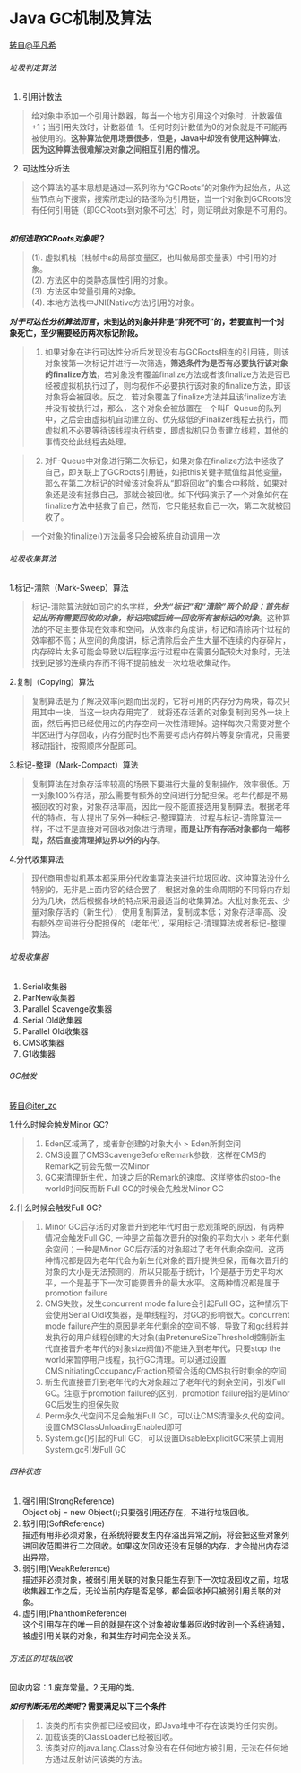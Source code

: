 # Java GC机制及算法
[转自@平凡希](https://www.cnblogs.com/xiaoxi/p/6486852.html)

###### 垃圾判定算法
1. 引用计数法</br>
>给对象中添加一个引用计数器，每当一个地方引用这个对象时，计数器值+1；当引用失效时，计数器值-1。任何时刻计数值为0的对象就是不可能再被使用的。**这种算法使用场景很多，但是，Java中却没有使用这种算法，因为这种算法很难解决对象之间相互引用的情况。**

2. 可达性分析法</br>
>这个算法的基本思想是通过一系列称为“GCRoots”的对象作为起始点，从这些节点向下搜索，搜索所走过的路径称为引用链，当一个对象到GCRoots没有任何引用链（即GCRoots到对象不可达）时，则证明此对象是不可用的。

</br>***如何选取GCRoots对象呢*？**</br>

>(1). 虚拟机栈（栈帧中s的局部变量区，也叫做局部变量表）中引用的对象。</br>
(2). 方法区中的类静态属性引用的对象。</br>
(3). 方法区中常量引用的对象。</br>
(4). 本地方法栈中JNI(Native方法)引用的对象。

***对于可达性分析算法而言*，未到达的对象并非是“非死不可”的，若要宣判一个对象死亡，至少需要经历两次标记阶段。**

> 1. 如果对象在进行可达性分析后发现没有与GCRoots相连的引用链，则该对象被第一次标记并进行一次筛选，**筛选条件为是否有必要执行该对象的finalize方法**，若对象没有覆盖finalize方法或者该finalize方法是否已经被虚拟机执行过了，则均视作不必要执行该对象的finalize方法，即该对象将会被回收。反之，若对象覆盖了finalize方法并且该finalize方法并没有被执行过，那么，这个对象会被放置在一个叫F-Queue的队列中，之后会由虚拟机自动建立的、优先级低的Finalizer线程去执行，而虚拟机不必要等待该线程执行结束，即虚拟机只负责建立线程，其他的事情交给此线程去处理。
    
> 2. 对F-Queue中对象进行第二次标记，如果对象在finalize方法中拯救了自己，即关联上了GCRoots引用链，如把this关键字赋值给其他变量，那么在第二次标记的时候该对象将从“即将回收”的集合中移除，如果对象还是没有拯救自己，那就会被回收。如下代码演示了一个对象如何在finalize方法中拯救了自己，然而，它只能拯救自己一次，第二次就被回收了。

>  一个对象的finalize()方法最多只会被系统自动调用一次

###### 垃圾收集算法
1.标记-清除（Mark-Sweep）算法
>标记-清除算法就如同它的名字样，***分为“标记”和“清除”两个阶段：首先标记出所有需要回收的对象，标记完成后统一回收所有被标记的对象***。这种算法的不足主要体现在效率和空间，从效率的角度讲，标记和清除两个过程的效率都不高；从空间的角度讲，标记清除后会产生大量不连续的内存碎片， 内存碎片太多可能会导致以后程序运行过程中在需要分配较大对象时，无法找到足够的连续内存而不得不提前触发一次垃圾收集动作。

2.复制（Copying）算法
>  复制算法是为了解决效率问题而出现的，它将可用的内存分为两块，每次只用其中一块，当这一块内存用完了，就将还存活着的对象复制到另外一块上面，然后再把已经使用过的内存空间一次性清理掉。这样每次只需要对整个半区进行内存回收，内存分配时也不需要考虑内存碎片等复杂情况，只需要移动指针，按照顺序分配即可。

3.标记-整理（Mark-Compact）算法
>   复制算法在对象存活率较高的场景下要进行大量的复制操作，效率很低。万一对象100%存活，那么需要有额外的空间进行分配担保。老年代都是不易被回收的对象，对象存活率高，因此一般不能直接选用复制算法。根据老年代的特点，有人提出了另外一种标记-整理算法，过程与标记-清除算法一样，不过不是直接对可回收对象进行清理，**而是让所有存活对象都向一端移动，然后直接清理掉边界以外的内存**。

4.分代收集算法
> 现代商用虚拟机基本都采用分代收集算法来进行垃圾回收。这种算法没什么特别的，无非是上面内容的结合罢了，根据对象的生命周期的不同将内存划分为几块，然后根据各块的特点采用最适当的收集算法。大批对象死去、少量对象存活的（新生代），使用复制算法，复制成本低；对象存活率高、没有额外空间进行分配担保的（老年代），采用标记-清理算法或者标记-整理算法。

###### 垃圾收集器
1. Serial收集器
2. ParNew收集器
3. Parallel Scavenge收集器
4. Serial Old收集器
5. Parallel Old收集器
6. CMS收集器
7. G1收集器

###### GC触发

[转自@iter_zc](https://blog.csdn.net/iter_zc/article/details/41802365)

1.什么时候会触发Minor GC?
 > 1. Eden区域满了，或者新创建的对象大小 > Eden所剩空间</br>
 > 2. CMS设置了CMSScavengeBeforeRemark参数，这样在CMS的Remark之前会先做一次Minor</br>
 > 3. GC来清理新生代，加速之后的Remark的速度。这样整体的stop-the world时间反而断
 Full GC的时候会先触发Minor GC
 
2.什么时候会触发Full GC?
> 1. Minor GC后存活的对象晋升到老年代时由于悲观策略的原因，有两种情况会触发Full GC, 一种是之前每次晋升的对象的平均大小 > 老年代剩余空间；一种是Minor GC后存活的对象超过了老年代剩余空间。这两种情况都是因为老年代会为新生代对象的晋升提供担保，而每次晋升的对象的大小是无法预测的，所以只能基于统计，1个是基于历史平均水平，一个是基于下一次可能要晋升的最大水平。这两种情况都是属于promotion failure
> 2. CMS失败，发生concurrent mode failure会引起Full GC，这种情况下会使用Serial Old收集器，是单线程的，对GC的影响很大。concurrent mode failure产生的原因是老年代剩余的空间不够，导致了和gc线程并发执行的用户线程创建的大对象(由PretenureSizeThreshold控制新生代直接晋升老年代的对象size阀值)不能进入到老年代，只要stop the world来暂停用户线程，执行GC清理。可以通过设置CMSInitiatingOccupancyFraction预留合适的CMS执行时剩余的空间
> 3. 新生代直接晋升到老年代的大对象超过了老年代的剩余空间，引发Full GC。注意于promotion failure的区别，promotion failure指的是Minor GC后发生的担保失败
> 4. Perm永久代空间不足会触发Full GC，可以让CMS清理永久代的空间。设置CMSClassUnloadingEnabled即可
> 5. System.gc()引起的Full GC，可以设置DisableExplicitGC来禁止调用System.gc引发Full GC

###### 四种状态
1. 强引用(StrongReference)</br>
    Object obj = new Object();只要强引用还存在，不进行垃圾回收。
2. 软引用(SoftReference)</br>
    描述有用非必须对象，在系统将要发生内存溢出异常之前，将会把这些对象列进回收范围进行二次回收。如果这次回收还没有足够的内存，才会抛出内存溢出异常。
3. 弱引用(WeakReference)</br>
    描述非必须对象，被弱引用关联的对象只能生存到下一次垃圾回收之前，垃圾收集器工作之后，无论当前内存是否足够，都会回收掉只被弱引用关联的对象。
4. 虚引用(PhanthomReference)</br>
    这个引用存在的唯一目的就是在这个对象被收集器回收时收到一个系统通知，被虚引用关联的对象，和其生存时间完全没关系。

###### 方法区的垃圾回收
回收内容：1.废弃常量。2.无用的类。

***如何判断无用的类呢*？需要满足以下三个条件**

>1. 该类的所有实例都已经被回收，即Java堆中不存在该类的任何实例。
>2. 加载该类的ClassLoader已经被回收。
>3. 该类对应的java.lang.Class对象没有在任何地方被引用，无法在任何地方通过反射访问该类的方法。
